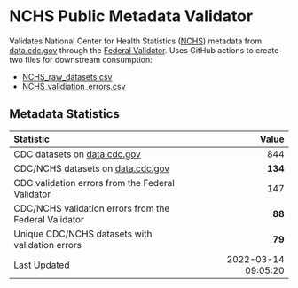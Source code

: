 # NCHS Public Metadata Validator

Validates National Center for Health Statistics ([NCHS](https://www.cdc.gov/nchs/index.htm)) metadata from [data.cdc.gov](https://data.cdc.gov/browse?category=NCHS) through the [Federal Validator](https://dashboard.data.gov/validate). Uses GitHub actions to create two files for downstream consumption:


+ [NCHS_raw_datasets.csv](NCHS_raw_datasets.csv)
+ [NCHS_validiation_errors.csv](NCHS_validiation_errors.csv)


## Metadata Statistics


| Statistic | Value |
| :---      | ---:  |
| CDC datasets on [data.cdc.gov](https://data.cdc.gov/) | 844 |
| CDC/NCHS datasets on [data.cdc.gov](https://data.cdc.gov/browse?category=NCHS)| **134** |
| CDC validation errors from the Federal Validator | 147 |
| CDC/NCHS validation errors from the Federal Validator | **88** |
| Unique CDC/NCHS datasets with validation errors | **79** |
| Last Updated | 2022-03-14 09:05:20 |